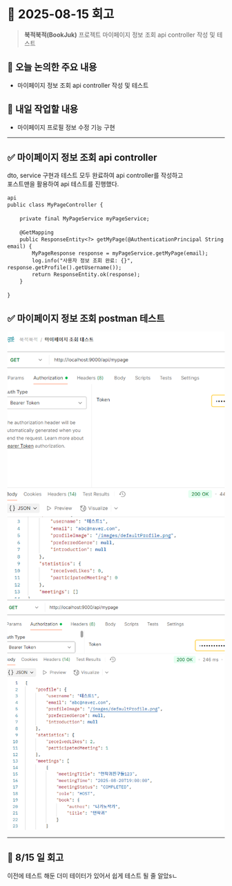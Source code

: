 # 📅 2025-08-15 회고

> **북적북적(BookJuk)** 프로젝트 마이페이지 정보 조회 api controller 작성 및 테스트

## 🧭 오늘 논의한 주요 내용

* 마이페이지 정보 조회 api controller 작성 및 테스트

## 🚩 내일 작업할 내용

* 마이페이지 프로필 정보 수정 기능 구현
---

## ✅ 마이페이지 정보 조회 api controller
dto, service 구현과 테스트 모두 완료하여 api controller를 작성하고   
포스트맨을 활용하여 api 테스트를 진행했다.    
```
api
public class MyPageController {

    private final MyPageService myPageService;

    @GetMapping
    public ResponseEntity<?> getMyPage(@AuthenticationPrincipal String email) {
        MyPageResponse response = myPageService.getMyPage(email);
        log.info("사용자 정보 조회 완료: {}", response.getProfile().getUsername());
        return ResponseEntity.ok(response);
    }

}
```

## ✅ 마이페이지 정보 조회 postman 테스트
![alt text](img/image-7.png)   
![alt text](img/image-8.png)

---

## 💭 8/15 일 회고
이전에 테스트 해둔 더미 테이터가 있어서 쉽게 테스트 될 줄 알았sㄴ


